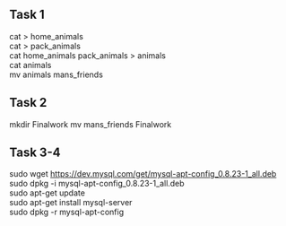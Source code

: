 ## Task 1
cat > home_animals    
cat > pack_animals    
cat home_animals pack_animals > animals    
cat animals    
mv animals mans_friends    

## Task 2
mkdir Finalwork 
mv mans_friends Finalwork  

## Task 3-4
sudo wget https://dev.mysql.com/get/mysql-apt-config_0.8.23-1_all.deb    
sudo dpkg -i mysql-apt-config_0.8.23-1_all.deb    
sudo apt-get update    
sudo apt-get install mysql-server    
sudo dpkg -r mysql-apt-config  
